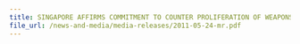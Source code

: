 ```yaml
---
title: SINGAPORE AFFIRMS COMMITMENT TO COUNTER PROLIFERATION OF WEAPONS OF MASS DESTRUCTION (WMD) 
file_url: /news-and-media/media-releases/2011-05-24-mr.pdf
---
```

